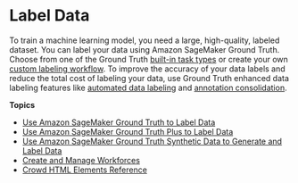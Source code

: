 # Label Data<a name="data-label"></a>

To train a machine learning model, you need a large, high\-quality, labeled dataset\. You can label your data using Amazon SageMaker Ground Truth\. Choose from one of the Ground Truth [built\-in task types](https://docs.aws.amazon.com/sagemaker/latest/dg/sms-task-types.html) or create your own [custom labeling workflow](https://docs.aws.amazon.com/sagemaker/latest/dg/sms-custom-templates.html)\. To improve the accuracy of your data labels and reduce the total cost of labeling your data, use Ground Truth enhanced data labeling features like [automated data labeling](https://docs.aws.amazon.com/sagemaker/latest/dg/sms-automated-labeling.html) and [annotation consolidation](https://docs.aws.amazon.com/sagemaker/latest/dg/sms-annotation-consolidation.html)\. 



**Topics**
+ [Use Amazon SageMaker Ground Truth to Label Data](sms.md)
+ [Use Amazon SageMaker Ground Truth Plus to Label Data](gtp.md)
+ [Use Amazon SageMaker Ground Truth Synthetic Data to Generate and Label Data](gts.md)
+ [Create and Manage Workforces](sms-workforce-management.md)
+ [Crowd HTML Elements Reference](sms-ui-template-reference.md)